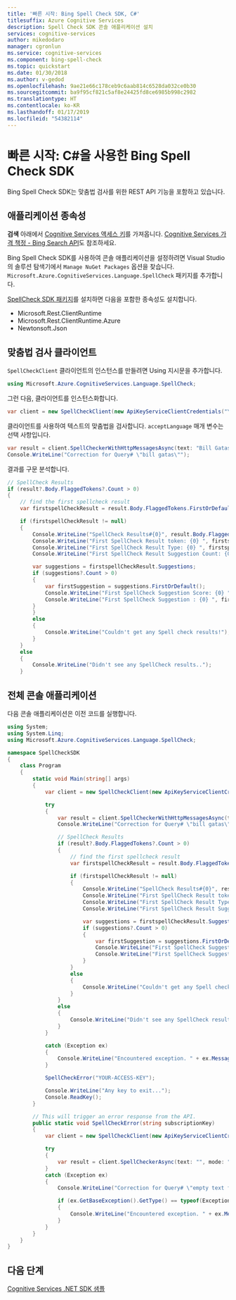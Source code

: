 ```yaml
---
title: '빠른 시작: Bing Spell Check SDK, C#'
titlesuffix: Azure Cognitive Services
description: Spell Check SDK 콘솔 애플리케이션 설치
services: cognitive-services
author: mikedodaro
manager: cgronlun
ms.service: cognitive-services
ms.component: bing-spell-check
ms.topic: quickstart
ms.date: 01/30/2018
ms.author: v-gedod
ms.openlocfilehash: 9ae21e66c178ceb9c6aab814c6528da032ce0b30
ms.sourcegitcommit: ba9f95cf821c5af8e24425fd8ce6985b998c2982
ms.translationtype: HT
ms.contentlocale: ko-KR
ms.lasthandoff: 01/17/2019
ms.locfileid: "54382114"
---
```

# <a name="quickstart-bing-spell-check-sdk-with-c"></a>빠른 시작: C#을 사용한 Bing Spell Check SDK

Bing Spell Check SDK는 맞춤법 검사를 위한 REST API 기능을 포함하고 있습니다.

## <a name="application-dependencies"></a>애플리케이션 종속성
**검색** 아래에서 [Cognitive Services 액세스 키](https://azure.microsoft.com/try/cognitive-services/)를 가져옵니다.  [Cognitive Services 가격 책정 - Bing Search API](https://azure.microsoft.com/pricing/details/cognitive-services/search-api/)도 참조하세요.

Bing Spell Check SDK를 사용하여 콘솔 애플리케이션을 설정하려면 Visual Studio의 솔루션 탐색기에서 `Manage NuGet Packages` 옵션을 찾습니다. `Microsoft.Azure.CognitiveServices.Language.SpellCheck` 패키지를 추가합니다.

[SpellCheck SDK 패키지](https://www.nuget.org/packages/Microsoft.Azure.CognitiveServices.Language.SpellCheck/1.2.0)를 설치하면 다음을 포함한 종속성도 설치합니다.

* Microsoft.Rest.ClientRuntime
* Microsoft.Rest.ClientRuntime.Azure
* Newtonsoft.Json

## <a name="spell-check-client"></a>맞춤법 검사 클라이언트

`SpellCheckClient` 클라이언트의 인스턴스를 만들려면 Using 지시문을 추가합니다.

```cs
using Microsoft.Azure.CognitiveServices.Language.SpellCheck;
```

그런 다음, 클라이언트를 인스턴스화합니다.

```cs
var client = new SpellCheckClient(new ApiKeyServiceClientCredentials("YOUR-ACCESS-KEY"));
```

클라이언트를 사용하여 텍스트의 맞춤법을 검사합니다. `acceptLanguage` 매개 변수는 선택 사항입니다.

```cs
var result = client.SpellCheckerWithHttpMessagesAsync(text: "Bill Gatas", mode: "proof", acceptLanguage: "en-US", market: "en-US").Result;
Console.WriteLine("Correction for Query# \"bill gatas\"");
```

결과를 구문 분석합니다.

```cs
// SpellCheck Results
if (result?.Body.FlaggedTokens?.Count > 0)
{
    // find the first spellcheck result
    var firstspellCheckResult = result.Body.FlaggedTokens.FirstOrDefault();

    if (firstspellCheckResult != null)
    {
        Console.WriteLine("SpellCheck Results#{0}", result.Body.FlaggedTokens.Count);
        Console.WriteLine("First SpellCheck Result token: {0} ", firstspellCheckResult.Token);
        Console.WriteLine("First SpellCheck Result Type: {0} ", firstspellCheckResult.Type);
        Console.WriteLine("First SpellCheck Result Suggestion Count: {0} ", firstspellCheckResult.Suggestions.Count);

        var suggestions = firstspellCheckResult.Suggestions;
        if (suggestions?.Count > 0)
        {
            var firstSuggestion = suggestions.FirstOrDefault();
            Console.WriteLine("First SpellCheck Suggestion Score: {0} ", firstSuggestion.Score);
            Console.WriteLine("First SpellCheck Suggestion : {0} ", firstSuggestion.Suggestion);
        }
        }
        else
        {
            Console.WriteLine("Couldn't get any Spell check results!");
        }
    }
    else
    {
        Console.WriteLine("Didn't see any SpellCheck results..");
    }
```

## <a name="complete-console-application"></a>전체 콘솔 애플리케이션

다음 콘솔 애플리케이션은 이전 코드를 실행합니다.

```cs
using System;
using System.Linq;
using Microsoft.Azure.CognitiveServices.Language.SpellCheck;

namespace SpellCheckSDK
{
    class Program
    {
        static void Main(string[] args)
        {
            var client = new SpellCheckClient(new ApiKeyServiceClientCredentials("YOUR-ACCESS-KEY"));

            try
            {
                var result = client.SpellCheckerWithHttpMessagesAsync(text: "Bill Gatas", mode: "proof", acceptLanguage: "en-US", market:"en-US").Result;
                Console.WriteLine("Correction for Query# \"bill gatas\"");

                // SpellCheck Results
                if (result?.Body.FlaggedTokens?.Count > 0)
                {
                    // find the first spellcheck result
                    var firstspellCheckResult = result.Body.FlaggedTokens.FirstOrDefault();

                    if (firstspellCheckResult != null)
                    {
                        Console.WriteLine("SpellCheck Results#{0}", result.Body.FlaggedTokens.Count);
                        Console.WriteLine("First SpellCheck Result token: {0} ", firstspellCheckResult.Token);
                        Console.WriteLine("First SpellCheck Result Type: {0} ", firstspellCheckResult.Type);
                        Console.WriteLine("First SpellCheck Result Suggestion Count: {0} ", firstspellCheckResult.Suggestions.Count);

                        var suggestions = firstspellCheckResult.Suggestions;
                        if (suggestions?.Count > 0)
                        {
                            var firstSuggestion = suggestions.FirstOrDefault();
                            Console.WriteLine("First SpellCheck Suggestion Score: {0} ", firstSuggestion.Score);
                            Console.WriteLine("First SpellCheck Suggestion : {0} ", firstSuggestion.Suggestion);
                        }
                    }
                    else
                    {
                        Console.WriteLine("Couldn't get any Spell check results!");
                    }
                }
                else
                {
                    Console.WriteLine("Didn't see any SpellCheck results..");
                }
            }

            catch (Exception ex)
            {
                Console.WriteLine("Encountered exception. " + ex.Message);
            }

            SpellCheckError("YOUR-ACCESS-KEY");

            Console.WriteLine("Any key to exit...");
            Console.ReadKey();
        }

        // This will trigger an error response from the API.
        public static void SpellCheckError(string subscriptionKey)
        {
            var client = new SpellCheckClient(new ApiKeyServiceClientCredentials(subscriptionKey));

            try
            {
                var result = client.SpellCheckerAsync(text: "", mode: "proof").Result;
            }
            catch (Exception ex)
            {
                Console.WriteLine("Correction for Query# \"empty text field\"");

                if (ex.GetBaseException().GetType() == typeof(Exception) )
                {
                    Console.WriteLine("Encountered exception. " + ex.Message);
                }
            }
        }
    }
}

```

## <a name="next-steps"></a>다음 단계

[Cognitive Services .NET SDK 샘플](https://github.com/Azure-Samples/cognitive-services-dotnet-sdk-samples/tree/master/BingSearchv7)
